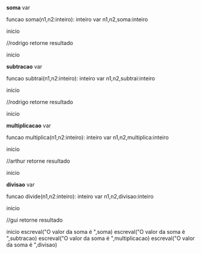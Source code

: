 **soma**
var

funcao soma(n1,n2:inteiro): inteiro 
var
n1,n2,soma:inteiro

inicio

//rodrigo
retorne resultado

inicio

**subtracao**
var

funcao subtrai(n1,n2:inteiro): inteiro 
var
n1,n2,subtrai:inteiro

inicio

//rodrigo
retorne resultado

inicio

**multiplicacao**
var

funcao multiplica(n1,n2:inteiro): inteiro 
var
n1,n2,multiplica:inteiro

inicio

//arthur
retorne resultado

inicio

**divisao**
var

funcao divide(n1,n2:inteiro): inteiro 
var
n1,n2,divisao:inteiro

inicio

//gui
retorne resultado

inicio
escreval("O valor da soma é ",soma)
escreval("O valor da soma é ",subtracao)
escreval("O valor da soma é ",multiplicacao)
escreval("O valor da soma é ",divisao)
